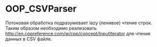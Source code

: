 # OOP_CSVParser
Потоковая обработка подразумевает lazy (ленивое) чтение строк.
Таким образом необходимо реализовать http://en.cppreference.com/w/cpp/concept/InputIterator для чтения данных в CSV файле.

